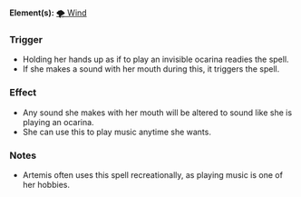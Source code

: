 **Element(s):** [🌪 Wind](<Magic/Elements/🌪 Wind.md>)
### Trigger
- Holding her hands up as if to play an invisible ocarina readies the spell.
- If she makes a sound with her mouth during this, it triggers the spell.
### Effect
- Any sound she makes with her mouth will be altered to sound like she is playing an ocarina.
- She can use this to play music anytime she wants.
### Notes
- Artemis often uses this spell recreationally, as playing music is one of her hobbies.